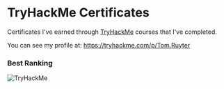 # TryHackMe Certificates

Certificates I've earned through [TryHackMe](https://tryhackme.com) courses that I've completed.

You can see my profile at: https://tryhackme.com/p/Tom.Ruyter

### Best Ranking

![TryHackMe](https://github.com/TomRuyter/TryHackMe-Certs/assets/31480147/7840fcc7-5bb5-4cc8-a321-dde16c2d5390)
